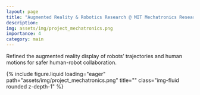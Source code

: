 ```yaml
---
layout: page
title: "Augmented Reality & Robotics Research @ MIT Mechatronics Research Lab"
description: 
img: assets/img/project_mechatronics.png
importance: 4
category: main
---
```

Refined the augmented reality display of robots’ trajectories and human motions for safer human-robot collaboration. 

<div class="row">
    <div class="col-sm mt-3 mt-md-0">
        {% include figure.liquid loading="eager" path="assets/img/project_mechatronics.png" title="" class="img-fluid rounded z-depth-1" %}
    </div>
</div>
